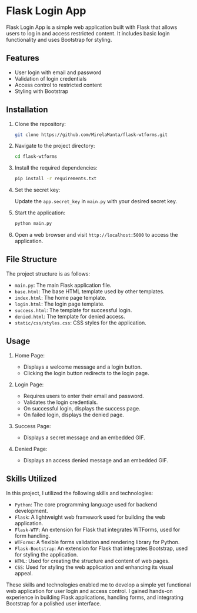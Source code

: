 # Flask Login App

Flask Login App is a simple web application built with Flask that allows users to log in and access restricted content. It includes basic login functionality and uses Bootstrap for styling.

## Features

- User login with email and password
- Validation of login credentials
- Access control to restricted content
- Styling with Bootstrap

## Installation

1. Clone the repository:

   ```bash
   git clone https://github.com/MirelaManta/flask-wtforms.git
   ```

2. Navigate to the project directory:

   ```bash
   cd flask-wtforms
   ```

3. Install the required dependencies:

   ```bash
   pip install -r requirements.txt
   ```

4. Set the secret key:

   Update the `app.secret_key` in `main.py` with your desired secret key.

5. Start the application:

   ```bash
   python main.py
   ```

6. Open a web browser and visit `http://localhost:5000` to access the application.

## File Structure

The project structure is as follows:

- `main.py`: The main Flask application file.
- `base.html`: The base HTML template used by other templates.
- `index.html`: The home page template.
- `login.html`: The login page template.
- `success.html`: The template for successful login.
- `denied.html`: The template for denied access.
- `static/css/styles.css`: CSS styles for the application.

## Usage

1. Home Page:
   - Displays a welcome message and a login button.
   - Clicking the login button redirects to the login page.

2. Login Page:
   - Requires users to enter their email and password.
   - Validates the login credentials.
   - On successful login, displays the success page.
   - On failed login, displays the denied page.

3. Success Page:
   - Displays a secret message and an embedded GIF.

4. Denied Page:
   - Displays an access denied message and an embedded GIF.
   
## Skills Utilized

In this project, I utilized the following skills and technologies:

- `Python`: The core programming language used for backend development.
- `Flask`: A lightweight web framework used for building the web application.
- `Flask-WTF`: An extension for Flask that integrates WTForms, used for form handling.
- `WTForms`: A flexible forms validation and rendering library for Python.
- `Flask-Bootstrap`: An extension for Flask that integrates Bootstrap, used for styling the application.
- `HTML`: Used for creating the structure and content of web pages.
- `CSS`: Used for styling the web application and enhancing its visual appeal.

These skills and technologies enabled me to develop a simple yet functional web application for user login and access control. I gained hands-on experience in building Flask applications, handling forms, and integrating Bootstrap for a polished user interface.
